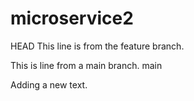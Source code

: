 # microservice2

 HEAD
This line is from the feature branch.

This is line from a main branch.
 main

Adding a new text.

